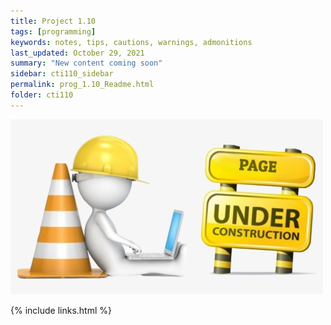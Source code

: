 ```yaml
---
title: Project 1.10
tags: [programming]
keywords: notes, tips, cautions, warnings, admonitions
last_updated: October 29, 2021
summary: "New content coming soon"
sidebar: cti110_sidebar
permalink: prog_1.10_Readme.html
folder: cti110
---
```


![under construction](../../images/new-content-coming-soon-web-page-is-under.png)

{% include links.html %}

